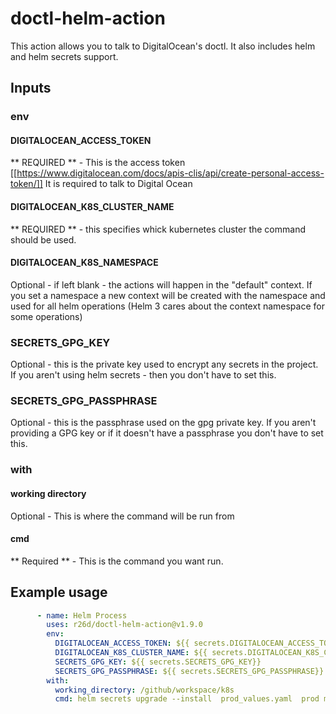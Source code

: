 # doctl-helm-action

This action allows you to talk to DigitalOcean's doctl. It also includes helm and helm secrets support.


## Inputs

### env

####  DIGITALOCEAN_ACCESS_TOKEN
** REQUIRED **  - This is the access token [[https://www.digitalocean.com/docs/apis-clis/api/create-personal-access-token/]]
It is required to talk to Digital Ocean

#### DIGITALOCEAN_K8S_CLUSTER_NAME
** REQUIRED ** - this specifies whick kubernetes cluster the command should be used.

#### DIGITALOCEAN_K8S_NAMESPACE
Optional - if left blank - the actions will happen in the "default" context.  If you set a namespace
a new context will be created with the namespace and used for all helm operations (Helm 3 cares about the
context namespace for some operations)


### SECRETS_GPG_KEY
Optional - this is the private key used to encrypt any secrets in the project.  If you aren't using
helm secrets - then you don't have to set this.

### SECRETS_GPG_PASSPHRASE
Optional - this is the passphrase used on the gpg private key. If you aren't providing a GPG key or if
it doesn't have a passphrase you don't have to set this.


### with

#### working directory 
Optional - This is where the command will be run from
#### cmd
** Required ** - This is the command you want run. 


## Example usage

```yaml
      - name: Helm Process
        uses: r26d/doctl-helm-action@v1.9.0
        env:
          DIGITALOCEAN_ACCESS_TOKEN: ${{ secrets.DIGITALOCEAN_ACCESS_TOKEN }}
          DIGITALOCEAN_K8S_CLUSTER_NAME: ${{ secrets.DIGITALOCEAN_K8S_CLUSTER}}
          SECRETS_GPG_KEY: ${{ secrets.SECRETS_GPG_KEY}}
          SECRETS_GPG_PASSPHRASE: ${{ secrets.SECRETS_GPG_PASSPHRASE}}
        with:
          working_directory: /github/workspace/k8s
          cmd: helm secrets upgrade --install  prod_values.yaml  prod my_chart
  
```
